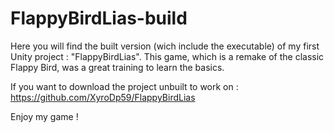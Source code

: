# FlappyBirdLias-build
Here you will find the built version (wich include the executable) of my first Unity project : "FlappyBirdLias". 
This game, which is a remake of the classic Flappy Bird, was a great training to learn the basics. 

If you want to download the project unbuilt to work on :
https://github.com/XyroDp59/FlappyBirdLias

Enjoy my game !
